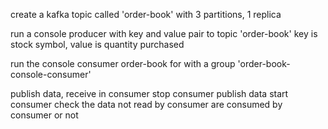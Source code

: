
create a kafka topic called 'order-book' with 3 partitions, 1 replica 

run a console producer with key and value pair to topic 'order-book'
key is stock symbol, value is quantity purchased

run the console consumer order-book for with a group 'order-book-console-consumer'

publish data, receive in consumer 
stop consumer 
publish data 
start consumer 
check the data not read by consumer are consumed by consumer or not